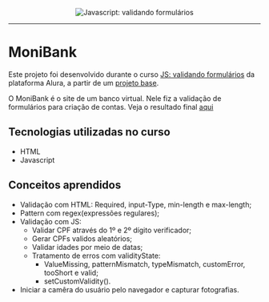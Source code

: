 <p align="center"> <img src="https://imgur.com/mIBmcEL.png" alt="Javascript: validando formulários"> </p>

<hr>

# MoniBank

Este projeto foi desenvolvido durante o curso [JS: validando formulários](https://www.alura.com.br/curso-online-javascript-validando-formularios) da plataforma Alura,
a partir de um [projeto base](https://github.com/alura-cursos/monibank/tree/main). 

O MoniBank é o site de um banco virtual. Nele fiz a validação de formulários para criação de contas.
Veja o resultado final [aqui](https://samuraisamuka.github.io/JS-Validando_formularios--Monibank/)

## Tecnologias utilizadas no curso
* HTML
* Javascript

## Conceitos aprendidos

* Validação com HTML: Required, input-Type, min-length e max-length;
* Pattern com regex(expressões regulares);
* Validação com JS:
    * Validar CPF através do 1º e 2º dígito verificador;
    * Gerar CPFs validos aleatórios;
    * Validar idades por meio de datas;
    * Tratamento de erros com validityState:
        * ValueMissing, patternMismatch, typeMismatch, customError, tooShort e valid;
        * setCustomValidity().
* Iniciar a camêra do usuário pelo navegador e capturar fotografias.